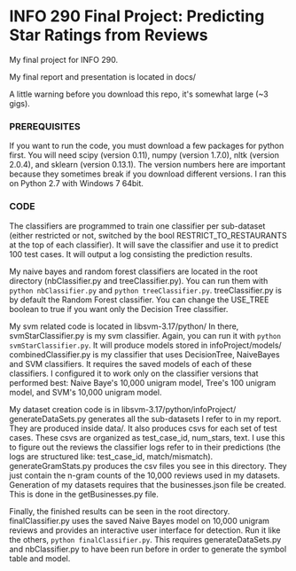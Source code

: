 INFO 290 Final Project: Predicting Star Ratings from Reviews
================

My final project for INFO 290.

My final report and presentation is located in docs/

A little warning before you download this repo, it's somewhat large (~3 gigs).

### PREREQUISITES
If you want to run the code, you must download a few packages for python first.
You will need scipy (version 0.11), numpy (version 1.7.0), nltk (version 2.0.4), and sklearn (version 0.13.1). The version numbers here are important because they sometimes break if you download different versions.
I ran this on Python 2.7 with Windows 7 64bit.

### CODE
The classifiers are programmed to train one classifier per sub-dataset (either restricted or not, switched by the bool RESTRICT_TO_RESTAURANTS at the top of each classifier). It will save the classifier
and use it to predict 100 test cases. It will output a log consisting the prediction results.

My naive bayes and random forest classifiers are located in the root directory (nbClassifier.py and treeClassifier.py).
You can run them with `python nbClassifier.py` and `python treeClassifier.py`.
treeClassifier.py is by default the Random Forest classifier. You can change the USE_TREE boolean to true if you want only the Decision Tree classifier.

My svm related code is located in libsvm-3.17/python/
In there, svmStarClassifier.py is my svm classifier. Again, you can run it with `python svmStarClassifier.py`. It will produce models stored in infoProject/models/
combinedClassifier.py is my classifier that uses DecisionTree, NaiveBayes and SVM classifiers. It requires the saved models of each of these classifiers. I configured it to work only on the classifier versions that performed best: Naive Baye's 10,000 unigram model, Tree's 100 unigram model, and SVM's 10,000 unigram model.

My dataset creation code is in libsvm-3.17/python/infoProject/
generateDataSets.py generates all the sub-datasets I refer to in my report. They are produced inside data/. It also produces csvs for each set of test cases. These csvs 
are organized as test_case_id, num_stars, text. I use this to figure out the reviews the classifier logs refer to in their predictions (the logs are structured like: test_case_id, match/mismatch). 
generateGramStats.py produces the csv files you see in this directory. They just contain the n-gram counts of the 10,000 reviews used in my datasets.
Generation of my datasets requires that the businesses.json file be created. This is done in the getBusinesses.py file.

Finally, the finished results can be seen in the root directory. finalClassifier.py uses the saved Naive Bayes model on 10,000 unigram reviews and provides an interactive user interface for detection.
Run it like the others, `python finalClassifier.py`. This requires generateDataSets.py and nbClassifier.py to have been run before in order to generate the symbol table and model.